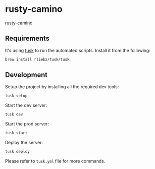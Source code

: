 # rusty-camino

rusty-camino

## Requirements

It's using [tusk](https://github.com/rliebz/tusk) to run the automated scripts. Install it from the following:

```sh
brew install rliebz/tusk/tusk
```

## Development

Setup the project by installing all the required dev tools:

```sh
tusk setup
```

Start the dev server:

```sh
tusk dev
```

Start the prod server:

```sh
tusk start
```

Deploy the server:

```sh
tusk deploy
```

Please refer to `tusk.yml` file for more commands.